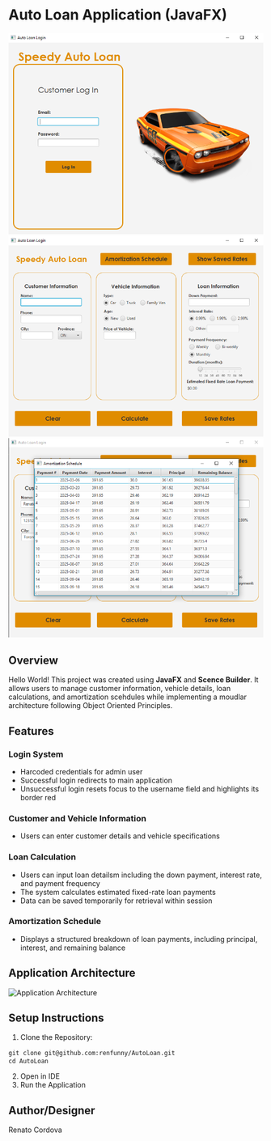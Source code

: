 # Auto Loan Application (JavaFX)
![Application Login View](./mdAssets/Login.png)
![Application Main Menu View](./mdAssets/MainMenu.png)
![Application Amortization Schedule View](./mdAssets/Amortization.png)

## Overview

Hello World! This project was created using <b>JavaFX</b> and <b>Scence Builder</b>. It allows users to manage customer information, vehicle details, loan calculations, and amortization scehdules while implementing a moudlar architecture following Object Oriented Principles.


## Features

### Login System
* Harcoded credentials for admin user 
* Successful login redirects to main application 
* Unsuccessful login resets focus to the username field and highlights its border red
### Customer and Vehicle Information 
* Users can enter customer details and vehicle specifications
### Loan Calculation 
* Users can input loan detailsm including the down payment, interest rate, and payment frequency 
* The system calculates estimated fixed-rate loan payments 
* Data can be saved temporarily for retrieval within session 
### Amortization Schedule 
* Displays a structured breakdown of loan payments, including principal, interest, and remaining balance

## Application Architecture 
![Application Architecture](fdfd)

## Setup Instructions 
1. Clone the Repository:
```
git clone git@github.com:renfunny/AutoLoan.git
cd AutoLoan
```
2. Open in IDE
3. Run the Application

## Author/Designer 
Renato Cordova
